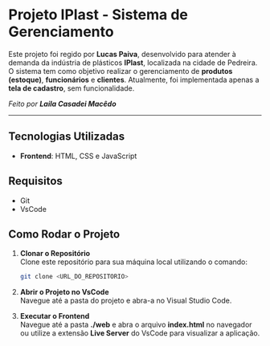# Projeto IPlast - Sistema de Gerenciamento

Este projeto foi regido por **Lucas Paiva**, desenvolvido para atender à demanda da indústria de plásticos **IPlast**, localizada na cidade de Pedreira. O sistema tem como objetivo realizar o gerenciamento de **produtos (estoque)**, **funcionários** e **clientes**. Atualmente, foi implementada apenas a **tela de cadastro**, sem funcionalidade.

*Feito por **Laila Casadei Macêdo***

---

## Tecnologias Utilizadas
- **Frontend**: HTML, CSS e JavaScript

## Requisitos
- Git
- VsCode

## Como Rodar o Projeto
1. **Clonar o Repositório**  
   Clone este repositório para sua máquina local utilizando o comando:
   ```bash
   git clone <URL_DO_REPOSITORIO>
   ```

2. **Abrir o Projeto no VsCode**  
   Navegue até a pasta do projeto e abra-a no Visual Studio Code.

3. **Executar o Frontend**  
   Navegue até a pasta **./web** e abra o arquivo **index.html** no navegador ou utilize a extensão **Live Server** do VsCode para visualizar a aplicação.
